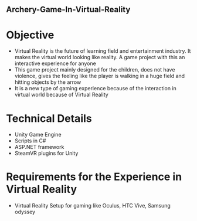 ## Archery-Game-In-Virtual-Reality

# Objective
- Virtual Reality is the future of learning field and entertainment industry. It makes the virtual world looking like reality. A game project with this an interactive experience for anyone
- This game project mainly designed for the children, does not have violence, gives the feeling like the player is walking in a huge field and hitting objects by the arrow
- It is a new type of gaming experience because of the interaction in virtual world because of Virtual Reality

# Technical Details
- Unity Game Engine
- Scripts in C#
- ASP.NET framework
- SteamVR plugins for Unity

# Requirements for the Experience in Virtual Reality
- Virtual Reality Setup for gaming like Oculus, HTC Vive, Samsung odyssey 
